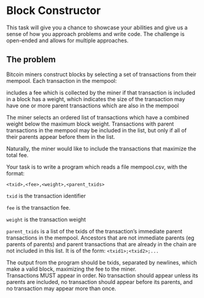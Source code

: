 # Block Constructor

This task will give you a chance to showcase your abilities and give us a sense of how you approach problems and write code. The challenge is open-ended and allows for multiple approaches.

## The problem

Bitcoin miners construct blocks by selecting a set of transactions from their mempool. Each transaction in the mempool:

includes a fee which is collected by the miner if that transaction is included in a block
has a weight, which indicates the size of the transaction
may have one or more parent transactions which are also in the mempool

The miner selects an ordered list of transactions which have a combined weight below the maximum block weight. Transactions with parent transactions in the mempool may be included in the list, but only if all of their parents appear before them in the list.

Naturally, the miner would like to include the transactions that maximize the total fee.

Your task is to write a program which reads a file mempool.csv, with the format:

`<txid>,<fee>,<weight>,<parent_txids>`

`txid` is the transaction identifier

`fee` is the transaction fee.

`weight` is the transaction weight

`parent_txids` is a list of the txids of the transaction’s immediate parent transactions in the mempool. Ancestors that are not immediate parents (eg parents of parents) and parent transactions that are already in the chain are not included in this list. It is of the form: `<txid1>;<txid2>;...`

The output from the program should be txids, separated by newlines, which make a valid block, maximizing the fee to the miner. Transactions MUST appear in order. No transaction should appear unless its parents are included, no transaction should appear before its parents, and no transaction may appear more than once.
